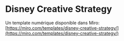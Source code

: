 # Disney Creative Strategy

Un template numérique disponible dans Miro: [https://miro.com/templates/disney-creative-strategy/](https://miro.com/templates/disney-creative-strategy/)